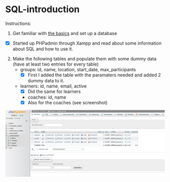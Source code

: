 # SQL-introduction

Instructions:

1. Get familiar with [the basics](./SQL-basics.md) and set up a database
- [X] Started up PHPadmin through Xampp and read about some information about SQL and how to use it. 

2. Make the following tables and populate them with some dummy data (have at least two entries for every table)
	- groups: id, name, location, start_date, max_participants
		- [X] First I added the table with the paramaters needed and added 2 dummy data to it. 

	- learners: id, name, email, active
		- [X] Did the same for learners 

    	- coaches: id, name
		- [X] Also for the coaches (see screenshot)

![SQL tabels dummy data](SQL.JPG)